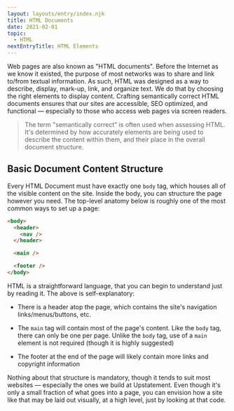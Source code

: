 ```yaml
---
layout: layouts/entry/index.njk
title: HTML Documents
date: 2021-02-01
topic:
  - HTML
nextEntryTitle: HTML Elements
---
```


Web pages are also known as "HTML documents". Before the Internet as we know it existed, the purpose of most networks was to share and link to/from textual information. As such, HTML was designed as a way to describe, display, mark-up, link, and organize text. We do that by choosing the right elements to display content. Crafting semantically correct HTML documents ensures that our sites are accessible, SEO optimized, and functional &mdash; especially to those who access web pages via screen readers.

> The term "semantically correct" is often used when assessing HTML. It's determined by how accurately elements are being used to describe the content within them, and their place in the overall document structure.

## Basic Document Content Structure

Every HTML Document must have exactly one `body` tag, which houses all of the visible content on the site. Inside the body, you can structure the page however you need. The top-level anatomy below is roughly one of the most common ways to set up a page:

```html
<body>
  <header>
    <nav />
  </header>

  <main />

  <footer />
</body>
```

HTML is a straightforward language, that you can begin to understand just by reading it. The above is self-explanatory:

- There is a header atop the page, which contains the site's navigation links/menus/buttons, etc.

- The `main` tag will contain most of the page's content. Like the `body` tag, there can only be one per page. Unlike the `body` tag, use of a `main` element is not required (though it is highly suggested)

- The footer at the end of the page will likely contain more links and copyright information

Nothing about that structure is mandatory, though it tends to suit most websites &mdash; especially the ones we build at Upstatement. Even though it's only a small fraction of what goes into a page, you can envision how a site like that may be laid out visually, at a high level, just by looking at that code.
